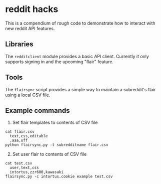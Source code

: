 # reddit hacks

This is a compendium of rough code to demonstrate how to interact with new
reddit API features.

## Libraries

The `redditclient` module provides a basic API client. Currently it only
supports signing in and the upcoming "flair" feature.

## Tools

The `flairsync` script provides a simple way to maintain a subreddit's flair
using a local CSV file.

## Example commands

1) Set flair templates to contents of CSV file

```
cat flair.csv
  text,css,editable
  ,aaa,off
python flairsync.py -t subredditname flair.csv
```

2) Set user flair to contents of CSV file

```
cat test.csv
  user,text,css
  intortus,zzr600,kawasaki
flairsync.py -c intortus.cookie example test.csv
```